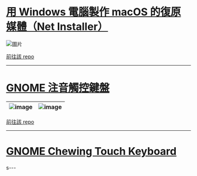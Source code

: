 # [用 Windows 電腦製作 macOS 的復原媒體（Net Installer）](https://proton-penguin.github.io/MAC)

![圖片](https://github.com/proton-penguin/macOS-Downloader/assets/142492829/ff269c18-20c6-47f7-8892-e0a7eeeea356)

[前往該 repo](https://github.com/proton-penguin/macOS-Downloader/tree/Windows)

---

# [GNOME 注音觸控鍵盤](https://proton-penguin.github.io/chewing-zh)

|  ![image](https://github.com/proton-penguin/gjs-osk-chewing/assets/142492829/5282bb7a-f85c-48de-87c6-d457bc2f47c0)  |  ![image](https://github.com/proton-penguin/proton-penguin.github.io/assets/142492829/230e8a2e-bbd4-4a81-9a0a-438b4b7a6a3c)  |
|---|---|

[前往該 repo](https://github.com/proton-penguin/gjs-osk-chewing)

---

# [GNOME Chewing Touch Keyboard](https://proton-penguin.github.io/chewing-en)

s---
